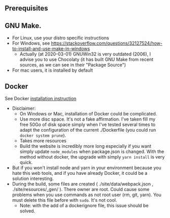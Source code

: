 ## Prerequisites

## GNU Make.

- For Linux, use your distro specific instructions
- For Windows, see https://stackoverflow.com/questions/32127524/how-to-install-and-use-make-in-windows
  - Actually (at 2020-03-01) GNUWin32 is very outdated (2006), I advise
    you to use Chocolaty (it has built GNU Make from recent sources, as
    we can see in their "Package Source")
- For mac users, it is installed by default

## Docker

See Docker [installation instruction](https://docs.docker.com/install/)

- Disclaimer:
  - On Windows or Mac, installation of Docker could be
    complicated.
  - Use more disc space. It's not a fake affirmation.
    I've taken fill my free 50Go of disk space simply when I've tested
    several times to adapt the configuration of the current ./Dockerfile
    (you could run `docker system prune`).
  - Takes more resources
  - Build the website is incredibly more long especially if you want
    simply update `node_modules` when package.json is changed.
    With the method without docker, the upgrade with simply
    `yarn install` is very quick.
- But if you won't install node and yarn in your environment because you
  hate this web tools, and if you have already Docker, it could be a
  solution interesting.
- During the build, some files are created
  ( ./site/data/webpack.json , ./site/resources/\_gen/ ).
  There owner are root. Could cause some problems when you use
  commands as not root user (rm, git, yarn).
  You must delete this file before with `sudo`. It's not cool.
  - Note: with the add of a dockerignore file, this issue should be
    solved.

